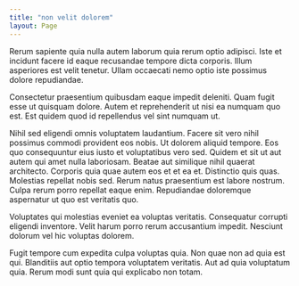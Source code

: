 ```yaml
---
title: "non velit dolorem"
layout: Page
---
```

Rerum sapiente quia nulla autem laborum quia rerum optio adipisci. Iste et incidunt facere id eaque recusandae tempore dicta corporis. Illum asperiores est velit tenetur. Ullam occaecati nemo optio iste possimus dolore repudiandae.
 Consectetur praesentium quibusdam eaque impedit deleniti. Quam fugit esse ut quisquam dolore. Autem et reprehenderit ut nisi ea numquam quo est. Est quidem quod id repellendus vel sint numquam ut.
 Nihil sed eligendi omnis voluptatem laudantium. Facere sit vero nihil possimus commodi provident eos nobis. Ut dolorem aliquid tempore. Eos quo consequuntur eius iusto et voluptatibus vero sed. Quidem et sit ut aut autem qui amet nulla laboriosam. Beatae aut similique nihil quaerat architecto.
Corporis quia quae autem eos et et ea et. Distinctio quis quas. Molestias repellat nobis sed. Rerum natus praesentium est labore nostrum. Culpa rerum porro repellat eaque enim. Repudiandae doloremque aspernatur ut quo est veritatis quo.
 Voluptates qui molestias eveniet ea voluptas veritatis. Consequatur corrupti eligendi inventore. Velit harum porro rerum accusantium impedit. Nesciunt dolorum vel hic voluptas dolorem.
 Fugit tempore cum expedita culpa voluptas quia. Non quae non ad quia est qui. Blanditiis aut optio tempora voluptatem veritatis. Aut ad quia voluptatum quia. Rerum modi sunt quia qui explicabo non totam.
